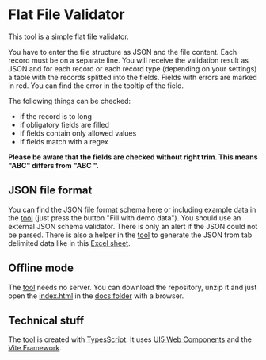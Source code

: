 # Flat File Validator

This [tool](https://fmabap.github.io/Flat_File_Validator/) is a simple flat file validator.

You have to enter the file structure as JSON and the file content. Each record must be on a separate line. You will receive the validation result as JSON and for each record or each record type (depending on your settings) a table with the records splitted into the fields. Fields with errors are marked in red. You can find the error in the tooltip of the field.

The following things can be checked:
- if the record is to long
- if obligatory fields are filled
- if fields contain only allowed values
- if fields match with a regex
 
**Please be aware that the fields are checked without right trim. This means "ABC" differs from "ABC ".**

## JSON file format
You can find the JSON file format schema [here](./json.schema.json) or including example data in the [tool](https://fmabap.github.io/Flat_File_Validator/) (just press the button "Fill with demo data"). You should use an external JSON schema validator. There is only an alert if the JSON could not be parsed.
There is also a helper in the [tool](https://fmabap.github.io/Flat_File_Validator/) to generate the JSON from tab delimited data like in this [Excel sheet](./public/Demo-File-Structure-Helper.xlsx).

## Offline mode
The [tool](https://fmabap.github.io/Flat_File_Validator/) needs no server. You can download the repository, unzip it and just open the [index.html](./docs/index.html) in the [docs folder](./docs/) with a browser.

## Technical stuff
The [tool](https://fmabap.github.io/Flat_File_Validator/) is created with [TypesScript](https://www.typescriptlang.org/). It uses [UI5 Web Components](https://sap.github.io/ui5-webcomponents/) and the [Vite Framework](https://vitejs.dev/).
 
 